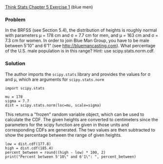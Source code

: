 [Think Stats Chapter 5 Exercise 1](http://greenteapress.com/thinkstats2/html/thinkstats2006.html#toc50) (blue men)

### Problem
In the BRFSS (see Section 5.4), the distribution of heights is roughly normal with parameters µ = 178 cm and σ = 7.7 cm for men, and µ = 163 cm and σ = 7.3 cm for women. In order to join Blue Man Group, you have to be male between 5’10” and 6’1” (see http://bluemancasting.com). What percentage of the U.S. male population is in this range? Hint: use scipy.stats.norm.cdf.

### Solution
The author imports the `scipy.stats` library and provides the values for σ and µ, which are arguments for `scipy.stats.norm`

    import scipy.stats
    
    mu = 178
    sigma = 7.7
    dist = scipy.stats.norm(loc=mu, scale=sigma)

This returns a "frozen" random variable object, which can be used to calculate the CDF. The given heights are converted to centimeters since the parameters for the scipy function are given in those units and corresponding CDFs are generated. The two values are then subtracted to show the percentage between the range of given heights.

    low = dist.cdf(177.8)
    high = dist.cdf(185.4)
    percent_between = round((high - low) * 100, 2)
    print("Percent between 5'10\" and 6'1\": ", percent_between)
